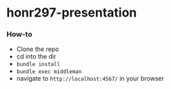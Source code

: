 # honr297-presentation

### How-to
- Clone the repo
- cd into the dir
- `bundle install`
- `bundle exec middleman`
- navigate to `http://localhost:4567/` in your browser